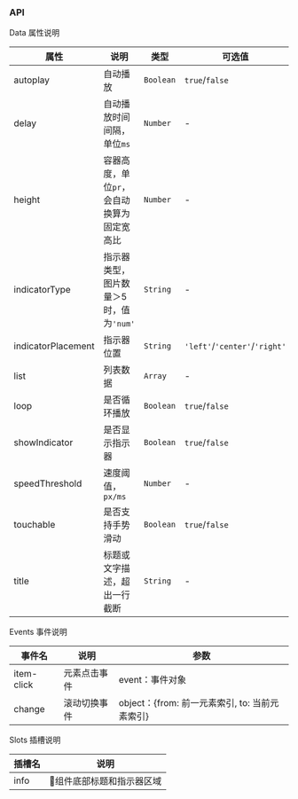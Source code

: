 ### API

<div class="card">

Data 属性说明

| 属性 | 说明 | 类型 | 可选值 | 默认值 |
| --- | --- | --- | --- | --- |
| autoplay | 自动播放 | `Boolean` | `true`/`false` | `true` |
| delay | 自动播放时间间隔，单位`ms` | `Number` | - | `3000` |
| height | 容器高度，单位`pr`，会自动换算为固定宽高比 | `Number` | - | `0` |
| indicatorType | 指示器类型，图片数量＞5时，值为`'num'` | `String` | - | `'dot'` |
| indicatorPlacement | 指示器位置 | `String` | `'left'`/`'center'`/`'right'` | `center` |
| list | 列表数据 | `Array` | - | `[]` |
| loop | 是否循环播放 | `Boolean` | `true`/`false` | `true` |
| showIndicator | 是否显示指示器 | `Boolean` | `true`/`false` | `true` |
| speedThreshold | 速度阈值，`px/ms` | `Number` | - | `0.25` |
| touchable | 是否支持手势滑动 | `Boolean` | `true`/`false` | `true` |
| title | 标题或文字描述，超出一行截断 | `String` | - | `''` |

</div>

<div class="card">

Events 事件说明

| 事件名 | 说明 | 参数 |
| --- | --- | --- |
| item-click | 元素点击事件 | event：事件对象 |
| change | 滚动切换事件 | object：{from: 前一元素索引, to: 当前元素索引} |

</div>

<div class="card">

Slots 插槽说明

| 插槽名 | 说明 |
|-----------|-----------|
| info | 组件底部标题和指示器区域 |

</div>

